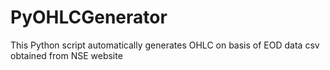 # PyOHLCGenerator

This Python script automatically generates OHLC on basis of EOD data csv obtained from NSE website
